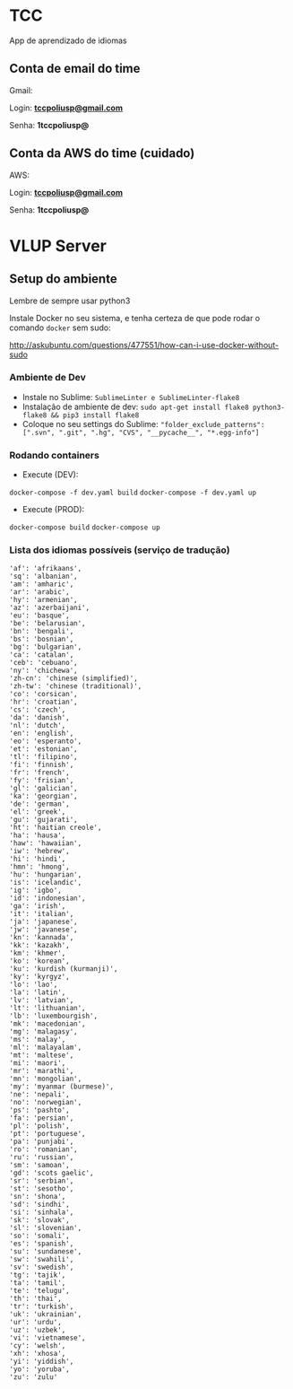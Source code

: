 # TCC
App de aprendizado de idiomas

## Conta de email do time
Gmail:

Login: **<span></span>tccpoliusp@gmail.com**

Senha: **1tccpoliusp@**

## Conta da AWS do time (cuidado)
AWS:

Login: **<span></span>tccpoliusp@gmail.com**

Senha: **1tccpoliusp@**

# VLUP Server

## Setup do ambiente

Lembre de sempre usar python3

Instale Docker no seu sistema, e tenha certeza de que pode rodar o comando `docker` sem sudo:

http://askubuntu.com/questions/477551/how-can-i-use-docker-without-sudo

### Ambiente de Dev

- Instale no Sublime: `SublimeLinter e SublimeLinter-flake8`
- Instalação de ambiente de dev: `sudo apt-get install flake8 python3-flake8 && pip3 install flake8`
- Coloque no seu settings do Sublime: `"folder_exclude_patterns": [".svn", ".git", ".hg", "CVS", "__pycache__", "*.egg-info"]`

### Rodando containers

- Execute (DEV):

`docker-compose -f dev.yaml build`
`docker-compose -f dev.yaml up`

- Execute (PROD):

`docker-compose build`
`docker-compose up`

### Lista dos idiomas possíveis (serviço de tradução)
    'af': 'afrikaans',
    'sq': 'albanian',
    'am': 'amharic',
    'ar': 'arabic',
    'hy': 'armenian',
    'az': 'azerbaijani',
    'eu': 'basque',
    'be': 'belarusian',
    'bn': 'bengali',
    'bs': 'bosnian',
    'bg': 'bulgarian',
    'ca': 'catalan',
    'ceb': 'cebuano',
    'ny': 'chichewa',
    'zh-cn': 'chinese (simplified)',
    'zh-tw': 'chinese (traditional)',
    'co': 'corsican',
    'hr': 'croatian',
    'cs': 'czech',
    'da': 'danish',
    'nl': 'dutch',
    'en': 'english',
    'eo': 'esperanto',
    'et': 'estonian',
    'tl': 'filipino',
    'fi': 'finnish',
    'fr': 'french',
    'fy': 'frisian',
    'gl': 'galician',
    'ka': 'georgian',
    'de': 'german',
    'el': 'greek',
    'gu': 'gujarati',
    'ht': 'haitian creole',
    'ha': 'hausa',
    'haw': 'hawaiian',
    'iw': 'hebrew',
    'hi': 'hindi',
    'hmn': 'hmong',
    'hu': 'hungarian',
    'is': 'icelandic',
    'ig': 'igbo',
    'id': 'indonesian',
    'ga': 'irish',
    'it': 'italian',
    'ja': 'japanese',
    'jw': 'javanese',
    'kn': 'kannada',
    'kk': 'kazakh',
    'km': 'khmer',
    'ko': 'korean',
    'ku': 'kurdish (kurmanji)',
    'ky': 'kyrgyz',
    'lo': 'lao',
    'la': 'latin',
    'lv': 'latvian',
    'lt': 'lithuanian',
    'lb': 'luxembourgish',
    'mk': 'macedonian',
    'mg': 'malagasy',
    'ms': 'malay',
    'ml': 'malayalam',
    'mt': 'maltese',
    'mi': 'maori',
    'mr': 'marathi',
    'mn': 'mongolian',
    'my': 'myanmar (burmese)',
    'ne': 'nepali',
    'no': 'norwegian',
    'ps': 'pashto',
    'fa': 'persian',
    'pl': 'polish',
    'pt': 'portuguese',
    'pa': 'punjabi',
    'ro': 'romanian',
    'ru': 'russian',
    'sm': 'samoan',
    'gd': 'scots gaelic',
    'sr': 'serbian',
    'st': 'sesotho',
    'sn': 'shona',
    'sd': 'sindhi',
    'si': 'sinhala',
    'sk': 'slovak',
    'sl': 'slovenian',
    'so': 'somali',
    'es': 'spanish',
    'su': 'sundanese',
    'sw': 'swahili',
    'sv': 'swedish',
    'tg': 'tajik',
    'ta': 'tamil',
    'te': 'telugu',
    'th': 'thai',
    'tr': 'turkish',
    'uk': 'ukrainian',
    'ur': 'urdu',
    'uz': 'uzbek',
    'vi': 'vietnamese',
    'cy': 'welsh',
    'xh': 'xhosa',
    'yi': 'yiddish',
    'yo': 'yoruba',
    'zu': 'zulu'
